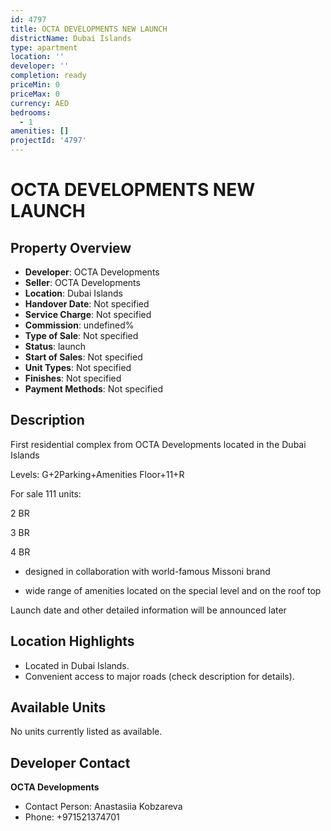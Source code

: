 ```yaml
---
id: 4797
title: OCTA DEVELOPMENTS NEW LAUNCH
districtName: Dubai Islands
type: apartment
location: ''
developer: ''
completion: ready
priceMin: 0
priceMax: 0
currency: AED
bedrooms:
  - 1
amenities: []
projectId: '4797'
---
```


# OCTA DEVELOPMENTS NEW LAUNCH

## Property Overview
- **Developer**: OCTA Developments
- **Seller**: OCTA Developments
- **Location**: Dubai Islands
- **Handover Date**: Not specified
- **Service Charge**: Not specified
- **Commission**: undefined%
- **Type of Sale**: Not specified
- **Status**: launch
- **Start of Sales**: Not specified
- **Unit Types**: Not specified
- **Finishes**: Not specified
- **Payment Methods**: Not specified

## Description
First residential complex from OCTA Developments located in the Dubai Islands

Levels: G+2Parking+Amenities Floor+11+R



For sale 111 units:

2 BR

3 BR

4 BR



- designed in collaboration with world-famous Missoni brand

- wide range of amenities located on the special level and on the roof top



Launch date and other detailed information will be announced later

## Location Highlights
- Located in Dubai Islands.
- Convenient access to major roads (check description for details).

## Available Units
No units currently listed as available.

## Developer Contact
**OCTA Developments**
- Contact Person: Anastasiia Kobzareva
- Phone: +971521374701
